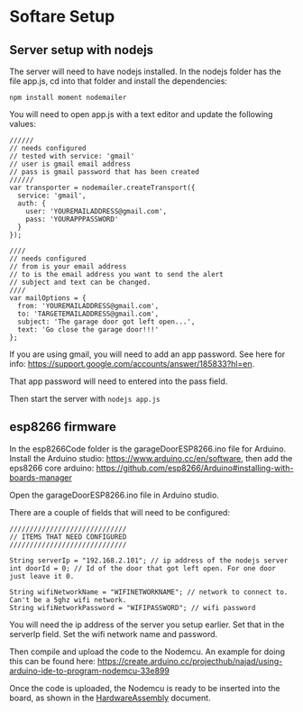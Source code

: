 # Softare Setup

## Server setup with nodejs

The server will need to have nodejs installed. In the nodejs folder has the file app.js, cd into that folder and install the dependencies:

```
npm install moment nodemailer
```

You will need to open app.js with a text editor and update the following values:

```
//////
// needs configured
// tested with service: 'gmail'
// user is gmail email address
// pass is gmail password that has been created
//////
var transporter = nodemailer.createTransport({
  service: 'gmail',
  auth: {
    user: 'YOUREMAILADDRESS@gmail.com',
    pass: 'YOURAPPPASSWORD'
  }
});

////
// needs configured
// from is your email address
// to is the email address you want to send the alert
// subject and text can be changed.
////
var mailOptions = {
  from: 'YOUREMAILADDRESS@gmail.com',
  to: 'TARGETEMAILADDRESS@gmail.com',
  subject: 'The garage door got left open...',
  text: 'Go close the garage door!!!'
};
```

If you are using gmail, you will need to add an app password. See here for info: https://support.google.com/accounts/answer/185833?hl=en.

That app password will need to entered into the pass field.

Then start the server with ```nodejs app.js```

## esp8266 firmware

In the esp8266Code folder is the garageDoorESP8266.ino file for Arduino. Install the Arduino studio: https://www.arduino.cc/en/software, then add the eps8266 core arduino: https://github.com/esp8266/Arduino#installing-with-boards-manager

Open the garageDoorESP8266.ino file in Arduino studio.

There are a couple of fields that will need to be configured:

```
/////////////////////////////
// ITEMS THAT NEED CONFIGURED
/////////////////////////////

String serverIp = "192.168.2.101"; // ip address of the nodejs server
int doorId = 0; // Id of the door that got left open. For one door just leave it 0.

String wifiNetworkName = "WIFINETWORKNAME"; // network to connect to. Can't be a 5ghz wifi network.
String wifiNetworkPassword = "WIFIPASSWORD"; // wifi password
```

You will need the ip address of the server you setup earlier. Set that in the serverIp field.
Set the wifi network name and password.

Then compile and upload the code to the Nodemcu. 
An example for doing this can be found here: https://create.arduino.cc/projecthub/najad/using-arduino-ide-to-program-nodemcu-33e899

Once the code is uploaded, the Nodemcu is ready to be inserted into the board, as shown in the [HardwareAssembly](https://github.com/thinklearndo/garagedooropennotifier/blob/main/HardwareAssembly.md) document.
